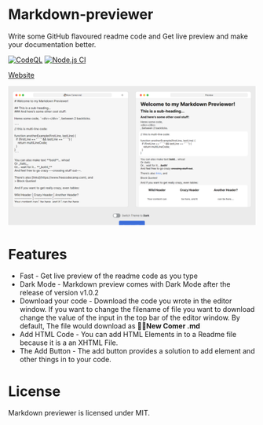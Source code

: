 # Markdown-previewer
Write some GitHub flavoured readme code and Get live preview and make your documentation better.

[![CodeQL](https://github.com/haneenmahd/pen-down/actions/workflows/codeql-analysis.yml/badge.svg)](https://github.com/haneenmahd/markdown-previewer/actions/workflows/codeql-analysis.yml)
[![Node.js CI](https://github.com/haneenmahd/pen-down/actions/workflows/node.js.yml/badge.svg)](https://github.com/haneenmahd/markdown-previewer/actions/workflows/node.js.yml)

[Website](https://pen-down.netlify.app)

![Overview](./readme-images/overview.png)

# Features
- Fast - Get live preview of the readme code as you type
- Dark Mode - Markdown preview comes with Dark Mode after the release of version v1.0.2
- Download your code - Download the code you wrote in the editor window.
If you want to change the filename of file you want to download change the value of the input in the top bar of the editor window.
By default, The file would download as **👋🏻New Comer .md**
- Add HTML Code - You can add HTML Elements in to a Readme file because it is a an XHTML File.
- The Add Button - The add button provides a solution to add element and other things in to your code.

# License
Markdown previewer is licensed under MIT.
